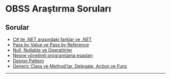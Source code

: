 OBSS Araştırma Soruları
============

## Sorular
- [C# ile .NET arasındaki farklar ve .NET](01NETandCS.MD)
- [Pass by Value ve Pass by Reference](02ValueReference.MD)
- [Null, Nullable ve Operatörler](03Null.MD)
- [Nesne yönelimli programlama esasları](04ObjectOrientedProgramming.MD)
- [Design Pattern](05DesignPattern.MD)
- [Generic Class ve Method'lar, Delegate, Action ve Func](06GenericDelegateActionFunc.MD)
___